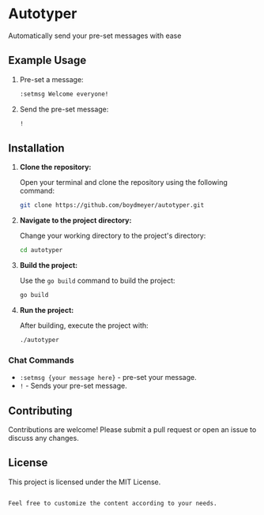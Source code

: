 # Autotyper
Automatically send your pre-set messages with ease

## Example Usage

1. Pre-set a message:
   ```bash
   :setmsg Welcome everyone!
2. Send the pre-set message:
   ```bash
   !
   ```
## Installation

1. **Clone the repository:**

   Open your terminal and clone the repository using the following command:

   ```bash
   git clone https://github.com/boydmeyer/autotyper.git
   ```

2. **Navigate to the project directory:**

   Change your working directory to the project's directory:

   ```bash
   cd autotyper
   ```

3. **Build the project:**

   Use the `go build` command to build the project:

   ```bash
   go build
   ```

4. **Run the project:**

   After building, execute the project with:

   ```bash
   ./autotyper
   ```

### Chat Commands

- `:setmsg {your message here}` - pre-set your message.
- `!` - Sends your pre-set message.

## Contributing

Contributions are welcome! Please submit a pull request or open an issue to discuss any changes.

## License

This project is licensed under the MIT License.

```

Feel free to customize the content according to your needs.
```